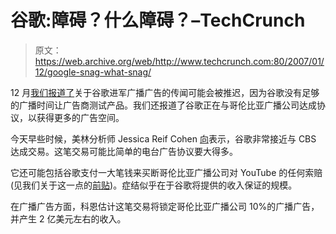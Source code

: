 # 谷歌:障碍？什么障碍？–TechCrunch

> 原文：<https://web.archive.org/web/http://www.techcrunch.com:80/2007/01/12/google-snag-what-snag/>

12 月[我们报道了](https://web.archive.org/web/20210927051726/http://www.beta.techcrunch.com/2006/12/18/google-audio-ads-snag/)关于谷歌进军广播广告的传闻可能会被推迟，因为谷歌没有足够的广播时间让广告商测试产品。我们还报道了谷歌正在与哥伦比亚广播公司达成协议，以获得更多的广告空间。

今天早些时候，美林分析师 Jessica Reif Cohen [向](https://web.archive.org/web/20210927051726/http://publications.mediapost.com/index.cfm?fuseaction=Articles.showArticleHomePage&art_aid=53747)表示，谷歌非常接近与 CBS 达成交易。这笔交易可能比简单的电台广告协议要大得多。

它还可能包括谷歌支付一大笔钱来买断哥伦比亚广播公司对 YouTube 的任何索赔(见我们关于这一点的[前贴](https://web.archive.org/web/20210927051726/http://www.beta.techcrunch.com/2006/11/22/cbs-is-pretty-damned-excited-about-youtube/))。症结似乎在于谷歌将提供的收入保证的规模。

在广播广告方面，科恩估计这笔交易将锁定哥伦比亚广播公司 10%的广播广告，并产生 2 亿美元左右的收入。